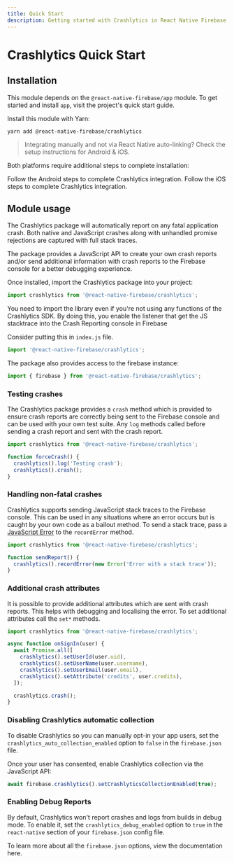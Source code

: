 ```yaml
---
title: Quick Start
description: Getting started with Crashlytics in React Native Firebase
---
```


# Crashlytics Quick Start

## Installation

This module depends on the `@react-native-firebase/app` module. To get started and install `app`,
visit the project's <Anchor version={false} group={false} href="/quick-start">quick start</Anchor> guide.

Install this module with Yarn:

```bash
yarn add @react-native-firebase/crashlytics
```

> Integrating manually and not via React Native auto-linking? Check the setup instructions for <Anchor version group href="/android">Android</Anchor> & <Anchor version group href="/ios">iOS</Anchor>.

Both platforms require additional steps to complete installation:

<Grid columns="2">
	<Block
		title="Android: Additional Steps"
		to="/android-setup"
		icon="android"
		color="#4CAF50"
	>
		Follow the Android steps to complete Crashlytics integration.
  	</Block>
    <Block
		title="iOS: Additional Steps"
        to="/ios-setup"
        icon="phone_iphone"
        color="#2196F3"
    >
        Follow the iOS steps to complete Crashlytics integration.
    </Block>
</Grid>

## Module usage

The Crashlytics package will automatically report on any fatal application crash. Both native and JavaScript
crashes along with unhandled promise rejections are captured with full stack traces.

The package provides a JavaScript API to create your own crash reports and/or send additional information
with crash reports to the Firebase console for a better debugging experience.

Once installed, import the Crashlytics package into your project:

```js
import crashlytics from '@react-native-firebase/crashlytics';
```

You need to import the library even if you're not using any functions of the Crashlytics SDK. By doing this, you enable the listener that get the JS stacktrace into the Crash Reporting console in Firebase

Consider putting this in `index.js` file.

```js
import '@react-native-firebase/crashlytics';
```

The package also provides access to the firebase instance:

```js
import { firebase } from '@react-native-firebase/crashlytics';
```

### Testing crashes

The Crashlytics package provides a `crash` method which is provided to ensure crash reports are correctly
being sent to the Firebase console and can be used with your own test suite. Any `log` methods called before
sending a crash report and sent with the crash report.

```js
import crashlytics from '@react-native-firebase/crashlytics';

function forceCrash() {
  crashlytics().log('Testing crash');
  crashlytics().crash();
}
```

### Handling non-fatal crashes

Crashlytics supports sending JavaScript stack traces to the Firebase console. This can be used in any situations
where an error occurs but is caught by your own code as a bailout method. To
send a stack trace, pass a [JavaScript Error](https://developer.mozilla.org/en-US/docs/Web/JavaScript/Reference/Global_Objects/Error)
to the `recordError` method.

```js
import crashlytics from '@react-native-firebase/crashlytics';

function sendReport() {
  crashlytics().recordError(new Error('Error with a stack trace'));
}
```

### Additional crash attributes

It is possible to provide additional attributes which are sent with crash reports. This helps with debugging and
localising the error. To set additional attributes call the `set*` methods.

```js
import crashlytics from '@react-native-firebase/crashlytics';

async function onSignIn(user) {
  await Promise.all([
    crashlytics().setUserId(user.uid),
    crashlytics().setUserName(user.username),
    crashlytics().setUserEmail(user.email),
    crashlytics().setAttribute('credits', user.credits),
  ]);

  crashlytics.crash();
}
```

### Disabling Crashlytics automatic collection 

To disable Crashlytics so you can manually opt-in your app users, set the `crashlytics_auto_collection_enabled` option to `false` in the `firebase.json` file.

Once your user has consented, enable Crashlytics collection via the JavaScript API:

```js
await firebase.crashlytics().setCrashlyticsCollectionEnabled(true);
```


### Enabling Debug Reports
By default, Crashlytics won't report crashes and logs from builds in debug mode. To enable it, set the `crashlytics_debug_enabled` option to `true` in the `react-native` section of your `firebase.json` config file.

To learn more about all the `firebase.json` options, view the <Anchor version group="app" href="/reference/firebasejsonconfig">documentation here</Anchor>. 
